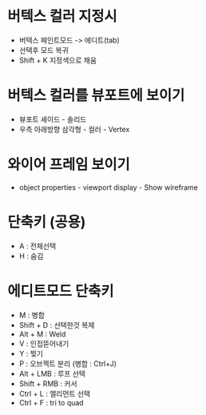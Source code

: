 # 버텍스 컬러 지정시
- 버텍스 페인트모드 -> 에디트(tab)
- 선택후 모드 복귀
- Shift + K 지정색으로 채움

# 버텍스 컬러를 뷰포트에 보이기
- 뷰포트 셰이드 - 솔리드
- 우측 아래방향 삼각형 - 컬러 - Vertex

# 와이어 프레임 보이기
- object properties - viewport display - Show wireframe

# 단축키 (공용)
- A : 전체선택
- H : 숨김


# 에디트모드 단축키
- M : 병합
- Shift + D : 선택한것 복제
- Alt + M : Weld
- V : 인접뜯어내기
- Y : 찢기
- P : 오브젝트 분리 (병합 : Ctrl+J)
- Alt + LMB : 루프 선택
- Shift + RMB : 커서
- Ctrl + L : 엘리먼트 선택
- Ctrl + F : tri to quad
